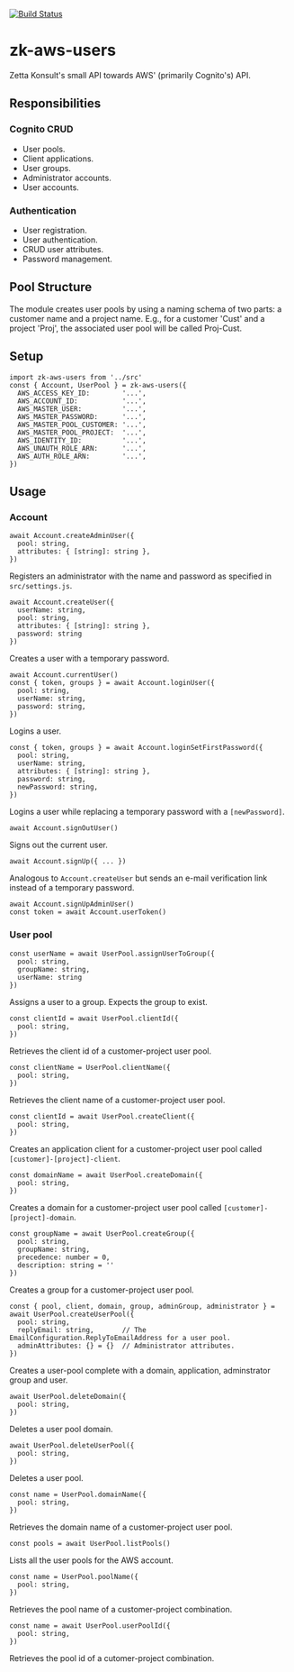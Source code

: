 [![Build Status](https://travis-ci.org/ZettaKonsult/zk-open-modules.png)](https://travis-ci.org/ZettaKonsult/zk-open-modules)

# zk-aws-users

Zetta Konsult's small API towards AWS' (primarily Cognito's) API.

## Responsibilities

### Cognito CRUD
* User pools.
* Client applications.
* User groups.
* Administrator accounts.
* User accounts.

### Authentication

* User registration.
* User authentication.
* CRUD user attributes.
* Password management.

## Pool Structure

The module creates user pools by using a naming schema of two parts: a customer
name and a project name. E.g., for a customer 'Cust' and a project 'Proj',
the associated user pool will be called Proj-Cust.

## Setup

    import zk-aws-users from '../src'
    const { Account, UserPool } = zk-aws-users({
      AWS_ACCESS_KEY_ID:        '...',
      AWS_ACCOUNT_ID:           '...',
      AWS_MASTER_USER:          '...',
      AWS_MASTER_PASSWORD:      '...',
      AWS_MASTER_POOL_CUSTOMER: '...',
      AWS_MASTER_POOL_PROJECT:  '...',
      AWS_IDENTITY_ID:          '...',
      AWS_UNAUTH_ROLE_ARN:      '...',
      AWS_AUTH_ROLE_ARN:        '...',
    })

## Usage

### Account

    await Account.createAdminUser({
      pool: string,
      attributes: { [string]: string },
    })

Registers an administrator with the name and password as specified in `src/settings.js`.

    await Account.createUser({
      userName: string,
      pool: string,
      attributes: { [string]: string },
      password: string
    })

Creates a user with a temporary password.

    await Account.currentUser()             
    const { token, groups } = await Account.loginUser({
      pool: string,
      userName: string,
      password: string,
    })

Logins a user.

    const { token, groups } = await Account.loginSetFirstPassword({
      pool: string,
      userName: string,
      attributes: { [string]: string },
      password: string,
      newPassword: string,
    })

Logins a user while replacing a temporary password with a `[newPassword]`.

    await Account.signOutUser()

Signs out the current user.

    await Account.signUp({ ... })

Analogous to `Account.createUser` but sends an e-mail verification link instead of a temporary password.

    await Account.signUpAdminUser()         
    const token = await Account.userToken()

### User pool

    const userName = await UserPool.assignUserToGroup({
      pool: string,
      groupName: string,
      userName: string
    })

Assigns a user to a group. Expects the group to exist.

    const clientId = await UserPool.clientId({
      pool: string,
    })

Retrieves the client id of a customer-project user pool.

    const clientName = UserPool.clientName({
      pool: string,
    })

Retrieves the client name of a customer-project user pool.

    const clientId = await UserPool.createClient({
      pool: string,
    })

Creates an application client for a customer-project user pool called `[customer]-[project]-client`.

    const domainName = await UserPool.createDomain({
      pool: string,
    })

Creates a domain for a customer-project user pool called `[customer]-[project]-domain`.

    const groupName = await UserPool.createGroup({
      pool: string,
      groupName: string,
      precedence: number = 0,
      description: string = ''
    })

Creates a group for a customer-project user pool.

    const { pool, client, domain, group, adminGroup, administrator } = await UserPool.createUserPool({
      pool: string,
      replyEmail: string,       // The EmailConfiguration.ReplyToEmailAddress for a user pool.
      adminAttributes: {} = {}  // Administrator attributes.
    })

Creates a user-pool complete with a domain, application, adminstrator group and user.

    await UserPool.deleteDomain({
      pool: string,
    })

Deletes a user pool domain.

    await UserPool.deleteUserPool({
      pool: string,
    })

Deletes a user pool.

    const name = UserPool.domainName({
      pool: string,
    })

Retrieves the domain name of a customer-project user pool.

    const pools = await UserPool.listPools()

Lists all the user pools for the AWS account.

    const name = UserPool.poolName({
      pool: string,
    })

Retrieves the pool name of a customer-project combination.

    const name = await UserPool.userPoolId({
      pool: string,
    })

Retrieves the pool id of a cutomer-project combination.
